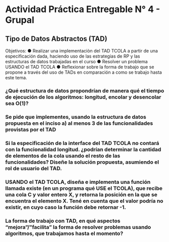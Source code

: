 # Actividad Práctica Entregable N° 4 - Grupal
## Tipo de Datos Abstractos (TAD)
Objetivos:
● Realizar una implementaciòn del TAD TCOLA a partir de una especificación dada, haciendo uso de las estrategias de RP y las estructuras de datos trabajadas en el curso
● Resolver un problema USANDO el TAD TCOLA
● Reflexionar sobre la forma de trabajo que se propone a través del uso de TADs en comparación a como se trabajo hasta este tema.

### ¿Qué estructura de datos propondrían de manera qué el tiempo de ejecución de los algoritmos: longitud, encolar y desencolar sea O(1)?
### Se pide que implementes, usando la estructura de datos propuesta en el inciso a) al menos 3 de las funcionalidades provistas por el TAD
### Si la especificación de la interface del TAD TCOLA no contará con la funcionalidad longitud. ¿podrían determinar la cantidad de elementos de la cola usando el resto de las funcionalidades? Diseñe la solución propuesta, asumiendo el rol de usuario del TAD.
### USANDO el TAD TCOLA, diseña e implementa una función llamada existe (en un programa qué USE el TCOLA), que recibe una cola C y valor entero X, y retorna la posición en la que se encuentra el elemento X. Tené en cuenta que el valor podría no existir, en cuyo caso la función debe retornar -1.
### La forma de trabajo con TAD, en qué aspectos “mejora”/”facilita” la forma de resolver problemas usando algoritmos, que trabajamos hasta el momento?
